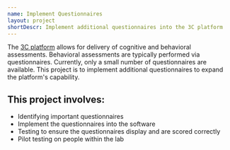```yaml
---
name: Implement Questionnaires
layout: project
shortDescr: Implement additional questionnaires into the 3C platform
---
```

The [3C platform](https://ncmlab.github.io/projects/The%203C%20Platform.html) allows for delivery of cognitive and behavioral assessments. Behavioral assessments are typically performed via questionnaires. Currently, only a small number of questionnaires are available. This project is to implement additional questionnaires to expand the platform's capability. 

 ## This project involves:
 - Identifying important questionnaires
 - Implement the questionnaires into the software
 - Testing to ensure the questionnaires display and are scored correctly
 - Pilot testing on people within the lab
